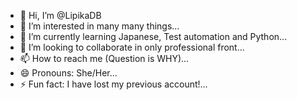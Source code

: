 - 👋 Hi, I’m @LipikaDB
- 👀 I’m interested in many many things...
- 🌱 I’m currently learning Japanese, Test automation and Python...
- 💞️ I’m looking to collaborate in only professional front...
- 📫 How to reach me (Question is WHY)...
- 😄 Pronouns: She/Her...
- ⚡ Fun fact: I have lost my previous account!...

<!---
LipikaDB/LipikaDB is a ✨ special ✨ repository because its `README.md` (this file) appears on your GitHub profile.
You can click the Preview link to take a look at your changes.
--->
